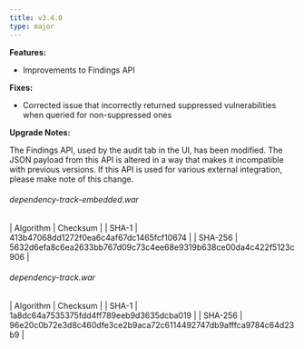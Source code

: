 ```yaml
---
title: v3.4.0
type: major
---
```


**Features:**

* Improvements to Findings API

**Fixes:**

* Corrected issue that incorrectly returned suppressed vulnerabilities when queried for non-suppressed ones

**Upgrade Notes:**

The Findings API, used by the audit tab in the UI, has been modified. The JSON payload from this API is altered in a
way that makes it incompatible with previous versions. If this API is used for various external integration, please
make note of this change. 

###### dependency-track-embedded.war

| Algorithm | Checksum |
| SHA-1     | 413b47068dd1272f0ea6c4af67dc1465fcf10674 |
| SHA-256   | 5632d6efa8c6ea2633bb767d09c73c4ee68e9319b638ce00da4c422f5123c906 |

###### dependency-track.war

| Algorithm | Checksum |
| SHA-1     | 1a8dc64a7535375fdd4ff789eeb9d3635dcba019 |
| SHA-256   | 96e20c0b72e3d8c460dfe3ce2b9aca72c6114492747db9afffca9784c64d23b9 |
